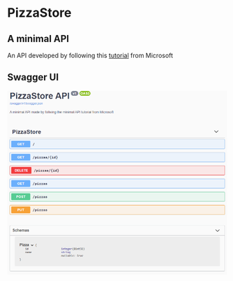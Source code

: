 
# PizzaStore
## A minimal API
An API developed by following this [tutorial](https://learn.microsoft.com/en-us/training/modules/build-web-api-minimal-api/?WT.mc_id=dotnet-35129-website) from Microsoft




## Swagger UI 
![image off api UI](PizzaStoreAPI.png)
